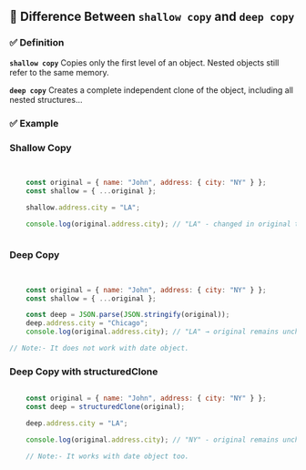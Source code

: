 ## 🔹 Difference Between `shallow copy` and `deep copy`

### ✅ Definition

**`shallow copy`** Copies only the first level of an object. Nested objects still refer to the same memory.

**`deep copy`** Creates a complete independent clone of the object, including all nested structures...

### ✅ Example

### Shallow Copy

```js


    const original = { name: "John", address: { city: "NY" } };
    const shallow = { ...original };

    shallow.address.city = "LA";

    console.log(original.address.city); // "LA" - changed in original too!



```

### Deep Copy

```js


    const original = { name: "John", address: { city: "NY" } };
    const shallow = { ...original };

    const deep = JSON.parse(JSON.stringify(original));
    deep.address.city = "Chicago";
    console.log(original.address.city); // "LA" → original remains unchanged

// Note:- It does not work with date object.
```
### Deep Copy with structuredClone

```js

    const original = { name: "John", address: { city: "NY" } };
    const deep = structuredClone(original);

    deep.address.city = "LA";

    console.log(original.address.city); // "NY" - original remains unchanged ✅

    // Note:- It works with date object too.
```


